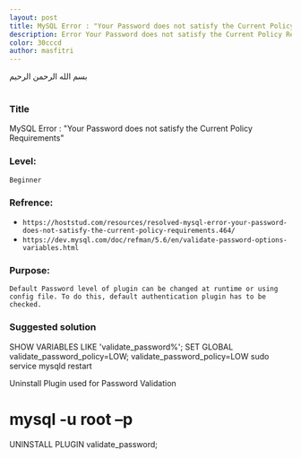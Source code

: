 ```yaml
---
layout: post
title: MySQL Error : "Your Password does not satisfy the Current Policy Requirements"
description: Error Your Password does not satisfy the Current Policy Requirements
color: 30cccd
author: masfitri
---
```


بسم الله الرحمن الرحيم
<br/><br/>
### Title
MySQL Error : "Your Password does not satisfy the Current Policy Requirements"

### Level: 
`Beginner`<br/>

### Refrence:
- `https://hoststud.com/resources/resolved-mysql-error-your-password-does-not-satisfy-the-current-policy-requirements.464/` <br/>
- `https://dev.mysql.com/doc/refman/5.6/en/validate-password-options-variables.html`

### Purpose:
`Default Password level of plugin can be changed at runtime or using config file. To do this, default authentication plugin has to be checked.`

### Suggested solution

SHOW VARIABLES LIKE 'validate_password%';
SET GLOBAL validate_password_policy=LOW;
validate_password_policy=LOW
sudo service mysqld restart

Uninstall Plugin used for Password Validation
# mysql -u root –p
UNINSTALL PLUGIN validate_password;
